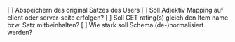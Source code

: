 [ ] Abspeichern des original Satzes des Users
[ ] Soll Adjektiv Mapping auf client oder server-seite erfolgen?
[ ] Soll GET rating(s) gleich den Item name bzw. Satz mitbeinhalten?
[ ] Wie stark soll Schema (de-)normalisiert werden?